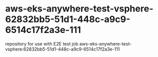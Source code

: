 # aws-eks-anywhere-test-vsphere-62832bb5-51d1-448c-a9c9-6514c17f2a3e-111
repository for use with E2E test job aws-eks-anywhere-test-vsphere:62832bb5-51d1-448c-a9c9-6514c17f2a3e-111
